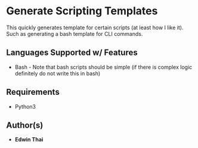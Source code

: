 # Generate Scripting Templates
This quickly generates template for certain scripts (at least how I like it). Such
as generating a bash template for CLI commands.

## Languages Supported w/ Features
* Bash - Note that bash scripts should be simple (if there is complex logic definitely do not write this in bash)


## Requirements
* Python3

## Author(s)
* **Edwin Thai**
